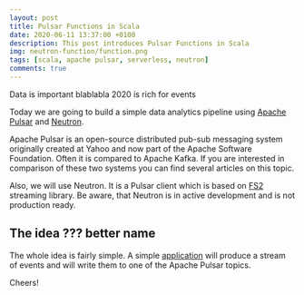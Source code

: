```yaml
---
layout: post
title: Pulsar Functions in Scala
date: 2020-06-11 13:37:00 +0100
description: This post introduces Pulsar Functions in Scala
img: neutron-function/function.png
tags: [scala, apache pulsar, serverless, neutron]
comments: true
---
```


Data is important blablabla
2020 is rich for events

Today we are going to build a simple data analytics pipeline using [Apache Pulsar](https://pulsar.apache.org/) and [Neutron](https://github.com/cr-org/neutron).

Apache Pulsar is an open-source distributed pub-sub messaging system originally created at Yahoo and now part of the Apache Software Foundation. 
Often it is compared to Apache Kafka.
If you are interested in comparison of these two systems you can find several articles on this topic.

Also, we will use Neutron. It is a Pulsar client which is based on [FS2](https://fs2.io/) streaming library. 
Be aware, that Neutron is in active development and is not production ready.    

## The idea ??? better name
The whole idea is fairly simple.
A simple [application](???) will produce a stream of events and will write them to one of the Apache Pulsar topics.



Cheers!
